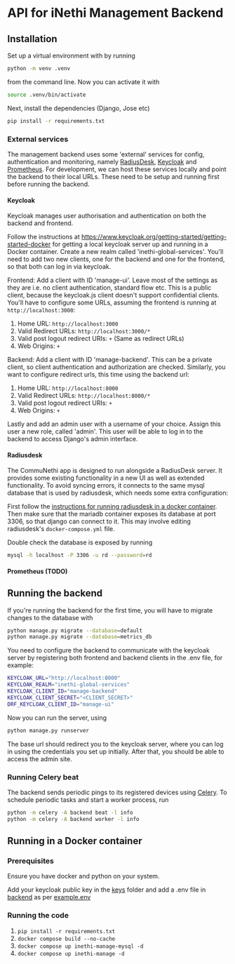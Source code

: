 # API for iNethi Management Backend

## Installation

Set up a virtual environment with by running

```bash
python -m venv .venv
```

from the command line. Now you can activate it with

```bash
source .venv/bin/activate
```

Next, install the dependencies (Django, Jose etc)

```bash
pip install -r requirements.txt
```

### External services

The management backend uses some 'external' services for config, authentication and monitoring, namely [RadiusDesk]('https://www.radiusdesk.com/'), [Keycloak]('https://www.keycloak.org/') and [Prometheus]('https://prometheus.io/'). For development, we can host these services locally and point the backend to their local URLs. These need to be setup and running first before running the backend.

#### Keycloak

Keycloak manages user authorisation and authentication on both the backend and frontend.

Follow the instructions at https://www.keycloak.org/getting-started/getting-started-docker for getting a local keycloak server up and running in a Docker container. Create a new realm called 'inethi-global-services'. You'll need to add two new clients, one for the backend and one for the frontend, so that both can log in via keycloak.

Frontend: Add a client with ID 'manage-ui'. Leave most of the settings as they are i.e. no client authentication, standard flow etc. This is a public client, because the keycloak.js client doesn't support confidential clients. You'll have to configure some URLs, assuming the frontend is running at `http://localhost:3000`:

1. Home URL: `http://localhost:3000`
2. Valid Redirect URLs: `http://localhost:3000/*`
3. Valid post logout redirect URIs: `+` (Same as redirect URLs)
4. Web Origins: `+`

Backend: Add a client with ID 'manage-backend'. This can be a private client, so client authentication and authorization are checked. Similarly, you want to configure redirect urls, this time using the backend url:

1. Home URL: `http://localhost:8000`
2. Valid Redirect URLs: `http://localhost:8000/*`
3. Valid post logout redirect URIs: `+`
4. Web Origins: `+`

Lastly and add an admin user with a username of your choice. Assign this user a new role, called 'admin'. This user will be able to log in to the backend to access Django's admin interface.

#### Radiusdesk

The CommuNethi app is designed to run alongside a RadiusDesk server. It provides some existing functionality in a new UI as well as extended functionality. To avoid syncing errors, it connects to the same mysql database that is used by radiusdesk, which needs some extra configuration:

First follow the [instructions for running radiusdesk in a docker container]('https://www.radiusdesk.com/wiki24/install_docker'). Then make sure that the mariadb container exposes its database at port 3306, so that django can connect to it. This may involve editing radiusdesk's `docker-compose.yml` file.

Double check the database is exposed by running

```bash
mysql -h localhost -P 3306 -u rd --password=rd
```

#### Prometheus (TODO)

## Running the backend

If you're running the backend for the first time, you will have to migrate changes to the database with

```bash
python manage.py migrate --database=default
python manage.py migrate --database=metrics_db
```

You need to configure the backend to communicate with the keycloak server by registering both frontend and backend clients in the .env file, for example:

```bash
KEYCLOAK_URL="http://localhost:8000"
KEYCLOAK_REALM="inethi-global-services"
KEYCLOAK_CLIENT_ID="manage-backend"
KEYCLOAK_CLIENT_SECRET="<CLIENT_SECRET>"
DRF_KEYCLOAK_CLIENT_ID="manage-ui"
```

Now you can run the server, using

```bash
python manage.py runserver
```

The base url should redirect you to the keycloak server, where you can log in using the credentials you set up initially. After that, you should be able to access the admin site.

### Running Celery beat

The backend sends periodic pings to its registered devices using [Celery]('https://docs.celeryq.dev/en/stable/getting-started/introduction.html'). To schedule periodic tasks and start a worker process, run

```bash
python -m celery -A backend beat -l info
python -m celery -A backend worker -l info
```

## Running in a Docker container

### Prerequisites

Ensure you have docker and python on your system.

Add your keycloak public key in the [keys](keys) folder and add a .env file in [backend](backend) as per [example.env](backend/backend/.env.example)

### Running the code

1. `pip install -r requirements.txt`
2. `docker compose build --no-cache`
3. `docker compose up inethi-manage-mysql -d`
4. `docker compose up inethi-manage -d`
